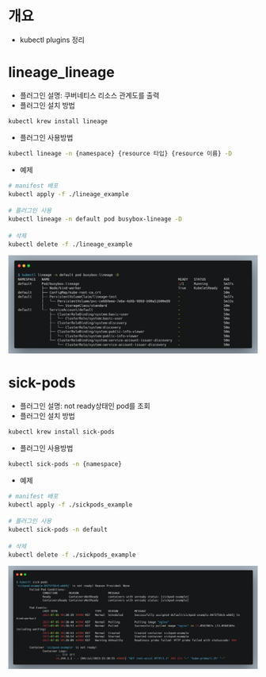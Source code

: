 # 개요
* kubectl plugins 정리


# lineage_lineage
* 플러그인 설명: 쿠버네티스 리소스 관계도를 출력
* 플러그인 설치 방법
```bash
kubectl krew install lineage
```

* 플러그인 사용방법
```bash
kubectl lineage -n {namespace} {resource 타입} {resource 이름} -D
```

* 예제

```bash
# manifest 배포
kubectl apply -f ./lineage_example

# 플러그인 사용
kubectl lineage -n default pod busybox-lineage -D

# 삭제
kubectl delete -f ./lineage_example
```

![](./imgs/lineage.png)


# sick-pods
* 플러그인 설명: not ready상태인 pod를 조회
* 플러그인 설치 방법
```bash
kubectl krew install sick-pods
```

* 플러그인 사용방법
```bash
kubectl sick-pods -n {namespace}
```

* 예제

```bash
# manifest 배포
kubectl apply -f ./sickpods_example

# 플러그인 사용
kubectl sick-pods -n default

# 삭제
kubectl delete -f ./sickpods_example
```

![](./imgs/sick-pods.png)